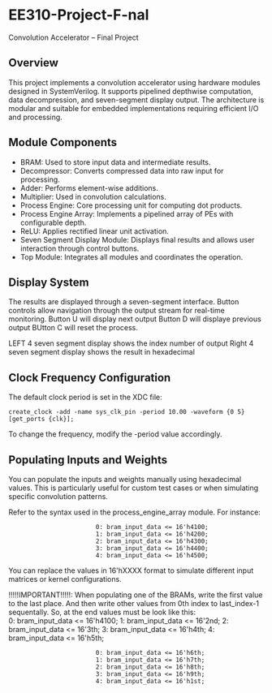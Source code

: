 # EE310-Project-F-nal
Convolution Accelerator – Final Project

Overview
--------

This project implements a convolution accelerator using hardware modules designed in SystemVerilog. It supports pipelined depthwise computation, data decompression, and seven-segment display output. The architecture is modular and suitable for embedded implementations requiring efficient I/O and processing.

Module Components
-----------------

- BRAM: Used to store input data and intermediate results.
- Decompressor: Converts compressed data into raw input for processing.
- Adder: Performs element-wise additions.
- Multiplier: Used in convolution calculations.
- Process Engine: Core processing unit for computing dot products.
- Process Engine Array: Implements a pipelined array of PEs with configurable depth.
- ReLU: Applies rectified linear unit activation.
- Seven Segment Display Module: Displays final results and allows user interaction through control buttons.
- Top Module: Integrates all modules and coordinates the operation.


Display System
--------------

The results are displayed through a seven-segment interface. Button controls allow navigation through the output stream for real-time monitoring.
Button U will display next output
Button D will displaye previous output
BUtton C will reset the process.

LEFT 4 seven segment display shows the index number of output
Right 4 seven segment display shows the result in hexadecimal

Clock Frequency Configuration
-----------------------------

The default clock period is set in the XDC file:

    create_clock -add -name sys_clk_pin -period 10.00 -waveform {0 5} [get_ports {clk}];

To change the frequency, modify the -period value accordingly.

Populating Inputs and Weights
-----------------------------

You can populate the inputs and weights manually using hexadecimal values. This is particularly useful for custom test cases or when simulating specific convolution patterns.

Refer to the syntax used in the process_engine_array module. For instance:

                            0: bram_input_data <= 16'h4100;
                            1: bram_input_data <= 16'h4200;
                            2: bram_input_data <= 16'h4300;
                            3: bram_input_data <= 16'h4400;
                            4: bram_input_data <= 16'h4500;


You can replace the values in 16'hXXXX format to simulate different input matrices or kernel configurations.

!!!!!IMPORTANT!!!!!: When populating one of the BRAMs, write the first value to the last place. And then write other values from 0th index to last_index-1 sequentally. So, at the end values must be look like this:                       
                            0: bram_input_data <= 16'h4100;
                            1: bram_input_data <= 16'2nd;
                            2: bram_input_data <= 16'3th;
                            3: bram_input_data <= 16'h4th;
                            4: bram_input_data <= 16'h5th;

                            0: bram_input_data <= 16'h6th;
                            1: bram_input_data <= 16'h7th;
                            2: bram_input_data <= 16'h8th;
                            3: bram_input_data <= 16'h9th;
                            4: bram_input_data <= 16'h1st;

                          
